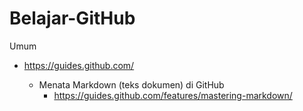 # Belajar-GitHub

Umum
- https://guides.github.com/

  - Menata Markdown (teks dokumen) di GitHub
    - https://guides.github.com/features/mastering-markdown/
